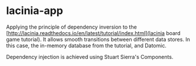 # lacinia-app
Applying the principle of dependency inversion to the [http://lacinia.readthedocs.io/en/latest/tutorial/index.html](lacinia board game tutorial). It allows smooth transitions between different data stores. In this case, the in-memory database from the tutorial, and Datomic.

Dependency injection is achieved using Stuart Sierra's Components.
